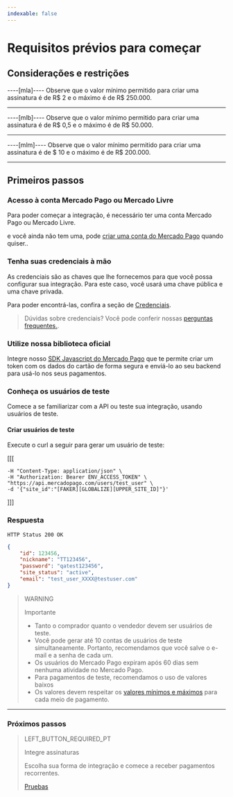 ```yaml
---
indexable: false
---
```


# Requisitos prévios para começar

## Considerações e restrições

----[mla]----
Observe que o valor mínimo permitido para criar uma assinatura é de R$ 2 e o máximo é de R$ 250.000.

------------

----[mlb]----
Observe que o valor mínimo permitido para criar uma assinatura é de R$ 0,5 e o máximo é de R$ 50.000.

------------

----[mlm]----
Observe que o valor mínimo permitido para criar uma assinatura é de $ 10 e o máximo é de R$ 200.000.

------------

## Primeiros passos

### Acesso à conta Mercado Pago ou Mercado Livre
Para poder começar a integração, é necessário ter uma conta Mercado Pago ou Mercado Livre.

e você ainda não tem uma, pode <a href="https://www.mercadopago[FAKER][URL][DOMAIN]/" target="_blank">criar uma conta do Mercado Pago</a> quando quiser..

### Tenha suas credenciais à mão

As credenciais são as chaves que lhe fornecemos para que você possa configurar sua integração. Para este caso, você usará uma chave pública e uma chave privada.

Para poder encontrá-las, confira a seção de <a href="https://www.mercadopago[FAKER][URL][DOMAIN]/account/credentials/" target="_blank">Credenciais</a>.

>Dúvidas sobre credenciais? Você pode conferir nossas <a href="https://www.mercadopago[FAKER][URL][DOMAIN]/developers/es/support/" target="_blank">perguntas frequentes.</a>.


### Utilize nossa biblioteca oficial

Integre nosso  <a href="https://www.mercadopago[FAKER][URL][DOMAIN]/developers/es/guides/sdks/official/js/" target="_blank">SDK Javascript do Mercado Pago</a> que te permite criar um token com os dados do cartão de forma segura e enviá-lo ao seu backend para usá-lo nos seus pagamentos.


### Conheça os usuários de teste 

Comece a se familiarizar com a API ou teste sua integração, usando usuários de teste.

#### Criar usuários de teste

Execute o curl a seguir para gerar um usuário de teste:


[[[
```curl curl -X POST \
-H "Content-Type: application/json" \
-H "Authorization: Bearer ENV_ACCESS_TOKEN" \
"https://api.mercadopago.com/users/test_user" \
-d '{"site_id":"[FAKER][GLOBALIZE][UPPER_SITE_ID]"}'
```
]]]

### Respuesta
`HTTP Status 200 OK`
```json
{
    "id": 123456,
    "nickname": "TT123456",
    "password": "qatest123456",
    "site_status": "active",
    "email": "test_user_XXXX@testuser.com"
}
```

>WARNING
>
>Importante
>
> * Tanto o comprador quanto o vendedor devem ser usuários de teste.
> * Você pode gerar até 10 contas de usuários de teste simultaneamente. Portanto, recomendamos que você salve o e-mail e a senha de cada um.
> * Os usuários do Mercado Pago expiram após 60 dias sem nenhuma atividade no Mercado Pago.
> * Para pagamentos de teste, recomendamos o uso de valores baixos
> * Os valores devem respeitar os <a href="https://www.mercadopago[FAKER][URL][DOMAIN]/ayuda/monto-minimo-maximo-medios-de-pago_620/" target="_blank">valores mínimos e máximos</a> para cada meio de pagamento. 



------------
### Próximos passos
> LEFT_BUTTON_REQUIRED_PT
>
> Integre assinaturas
>
> Escolha sua forma de integração e comece a receber pagamentos recorrentes.
>
> [Pruebas](http://www.mercadopago[FAKER][URL][DOMAIN]/developers/es/guides/online-payments/subscriptions/integration/)

